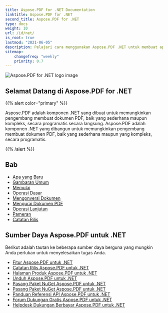 ```yaml
---
title: Aspose.PDF for .NET Documentation
linktitle: Aspose.PDF for .NET
second_title: Aspose.PDF for .NET
type: docs
weight: 10
url: /id/net/
is_root: true
lastmod: "2021-06-05"
description: Pelajari cara menggunakan Aspose.PDF .NET untuk membuat aplikasi pemrosesan dokumen PDF di platform apa pun menggunakan C#, VB. Jelajahi tutorial, contoh kode, dan lainnya.        
sitemap:
    changefreq: "weekly"
    priority: 0.7
---
```

![Aspose.PDF for .NET logo image](aspose_pdf-for-net.png)

## Selamat Datang di Aspose.PDF for .NET

{{% alert color="primary" %}}

Aspose.PDF adalah komponen .NET yang dibuat untuk memungkinkan pengembang membuat dokumen PDF, baik yang sederhana maupun kompleks, secara programatis secara langsung.
Aspose.PDF adalah komponen .NET yang dibangun untuk memungkinkan pengembang membuat dokumen PDF, baik yang sederhana maupun yang kompleks, secara programatis.

{{% /alert %}}

## Bab

- [Apa yang Baru](/pdf/id/net/whatsnew/)
- [Gambaran Umum](/pdf/id/net/overview/)
- [Memulai](/pdf/id/net/get-started/)
- [Operasi Dasar](/pdf/id/net/basic-operations/)
- [Mengonversi Dokumen](/pdf/id/net/converting/)
- [Mengurai Dokumen PDF](/pdf/id/net/parsing/)
- [Operasi Lanjutan](/pdf/id/net/advanced-operations/)
- [Pameran](/pdf/id/net/showcases/)
- [Catatan Rilis](https://releases.aspose.com/pdf/net/release-notes/)

## Sumber Daya Aspose.PDF untuk .NET

Berikut adalah tautan ke beberapa sumber daya berguna yang mungkin Anda perlukan untuk menyelesaikan tugas Anda.

- [Fitur Aspose.PDF untuk .NET](/pdf/id/net/key-features/)
- [Catatan Rilis Aspose.PDF untuk .NET](https://releases.aspose.com/pdf/net/release-notes/)
- [Halaman Produk Aspose.PDF untuk .NET](https://products.aspose.com/pdf/net/)
- [Unduh Aspose.PDF untuk .NET](https://releases.aspose.com/pdf/net/)
- [Pasang Paket NuGet Aspose.PDF untuk .NET](https://www.nuget.org/packages/Aspose.PDF/)
- [Pasang Paket NuGet Aspose.PDF untuk .NET](https://www.nuget.org/packages/Aspose.PDF/)
- [Panduan Referensi API Aspose.PDF untuk .NET](https://reference.aspose.com/pdf/net)
- [Forum Dukungan Gratis Aspose.PDF untuk .NET](https://forum.aspose.com/c/pdf/10)
- [Helpdesk Dukungan Berbayar Aspose.PDF untuk .NET](https://helpdesk.aspose.com/)
